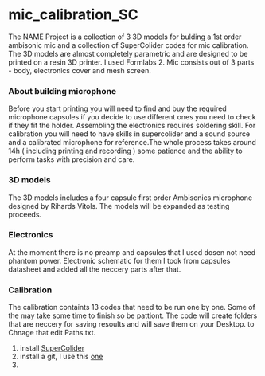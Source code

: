 # mic_calibration_SC


The NAME Project is a collection of 3 3D models for bulding a 1st order ambisonic mic and a collection of SuperColider codes for mic calibration. 
The 3D models are almost completely parametric and are designed to be printed on a resin 3D printer. I used Formlabs 2. Mic consists out of 3 parts - body, electronics cover and mesh screen.


### About building microphone
Before you start printing you will need to find and buy the required microphone capsules if you decide to use different ones you need to check if they fit the holder. Assembling the electronics requires soldering skill. For calibration you will need to have skills in supercolider and a sound source and a calibrated microphone for reference.The whole process takes around 14h ( including printing and recording ) some patience and the ability to perform tasks with precision and care.


### 3D models
The 3D models includes a four capsule first order Ambisonics microphone designed by Rihards Vitols. The models will be expanded as testing proceeds.


### Electronics
At the moment there is no preamp and capsules that I used dosen not need phantom power. Electronic schematic for them I took from capsules datasheet and added all the neccery parts after that. 


### Calibration
The calibration containts 13 codes that need to be run one by one. Some of the may take some time to finish so be pattiont. The code will create folders that are neccery for saving resoults and will save them on your Desktop. to Chnage that edit Paths.txt.

1. install [SuperColider](https://supercollider.github.io/download)
2. install a git, I use this [one](https://desktop.github.com/)
3. 
